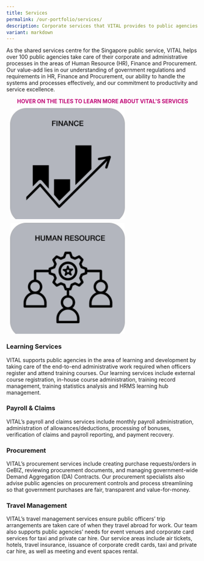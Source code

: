 ```yaml
---
title: Services
permalink: /our-portfolio/services/
description: Corporate services that VITAL provides to public agencies
variant: markdown
---
```

<style>
	.flip-card{
	background-color: transparent;
	width: 300px;
	height: 300px;
	perspective: 1000px;
	}
	
	.flip-card-inner{
	position: relative;
	width: 100%;
	height: 100%;
	text-align: left;
	transition: transform 1s;
	transform-style: preserve-3d;
	}
	
	.flip-card:hover .flip-card-inner{
	transform: rotateY(180deg);
	}
	
	.flip-card-front, .flip-card-back{
	position: absolute;
	width: 100%;
	height: 100%;
	backface-visibility: hidden;
	}
	
	.flip-card-back{
	background: #bbb;
	transform: rotateY(180deg);
	border-radius: 50px;
	}
</style>
<p>As the shared services centre for the Singapore public service, VITAL helps over 100 public agencies take care of their corporate and administrative processes in the areas of Human Resource (HR), Finance and Procurement. Our value-add lies in our understanding of government regulations and requirements in HR, Finance and Procurement, our ability to handle the systems and processes effectively, and our commitment to productivity and service excellence.</p>
<b style="color: #c10977"><center>HOVER ON THE TILES TO LEARN MORE ABOUT VITAL'S SERVICES</center></b>
<div class="row">
	<div class="column">
		<div class="flip-card">
	<div class="flip-card-inner">
		<div class="flip-card-front">
			<img style="padding: 10px;" alt="finance" src="/images/our-services/Finance_HTML_.png">
		</div>
		<div class="flip-card-back">
			<p style="font-size: 13px; padding: 10px;">VITAL’s finance services include accounts payables, accounts receivables, general ledgers and journals, reporting, and asset accounting. VITAL helps public agencies ensure that financial transactions are processed in a timely and correct manner, and appropriate standards of governance and accountability are upheld according to public sector financial guidelines.</p>
		</div>
			</div>
		</div>
	</div>
	<div class="column">
		<div class="flip-card">
	<div class="flip-card-inner">
		<div class="flip-card-front">
			<img style="padding: 10px;" alt="hr" src="/images/our-services/HR_HTML_.png">
		</div>
		<div class="flip-card-back">
			<p style="font-size: 13px; padding: 10px;">VITAL provides administrative human resource services to public agencies in Singapore, according to public sector guidelines. Our human resource services include appointment, benefits, scholarship, exit and superannuation.</p>
		</div>
			</div>
		</div>
	</div>
</div>

### Learning Services
VITAL supports public agencies in the area of learning and development by taking care of the end-to-end administrative work required when officers register and attend training courses. Our learning services include external course registration, in-house course administration, training record management, training statistics analysis and HRMS learning hub management.

### Payroll &amp; Claims
VITAL’s payroll and claims services include monthly payroll administration, administration of allowances/deductions, processing of bonuses, verification of claims and payroll reporting, and payment recovery.

### Procurement
VITAL’s procurement services include creating purchase requests/orders in GeBIZ, reviewing procurement documents, and managing government-wide Demand Aggregation (DA) Contracts. Our procurement specialists also advise public agencies on procurement controls and process streamlining so that government purchases are fair, transparent and value-for-money.

### Travel Management
VITAL’s travel management services ensure public officers’ trip arrangements are taken care of when they travel abroad for work. Our team also supports public agencies’ needs for event venues and corporate card services for taxi and private car hire. Our service areas include air tickets, hotels, travel insurance, issuance of corporate credit cards, taxi and private car hire, as well as meeting and event spaces rental.